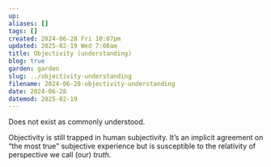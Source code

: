 ```yaml
---
up: 
aliases: []
tags: []
created: 2024-06-28 Fri 10:07pm
updated: 2025-02-19 Wed 7:08am
title: Objectivity (understanding)
blog: true
garden: garden
slug: ../objectivity-understanding
filename: 2024-06-28-objectivity-understanding
date: 2024-06-28
datemod: 2025-02-19
---
```


Does not exist as commonly understood.

Objectivity is still trapped in human subjectivity. It’s an implicit agreement on “the most true" subjective experience but is susceptible to the relativity of perspective we call (our) *truth*.